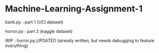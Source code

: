 # Machine-Learning-Assignment-1
bank.py : part 1 (UCI dataset)

horror.py : part 2 (kaggle dataset)


WIP : horror.py_UPDATED (already written, but needs debugging to feature everything)
